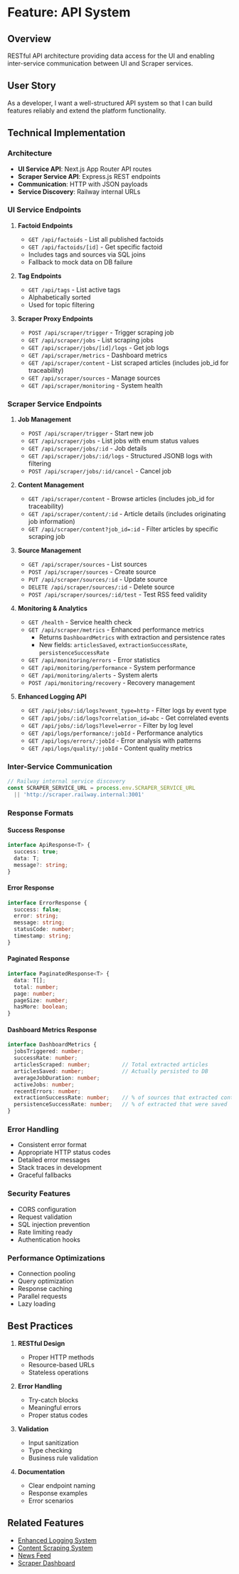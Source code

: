 # Feature: API System

## Overview
RESTful API architecture providing data access for the UI and enabling inter-service communication between UI and Scraper services.

## User Story
As a developer, I want a well-structured API system so that I can build features reliably and extend the platform functionality.

## Technical Implementation

### Architecture
- **UI Service API**: Next.js App Router API routes
- **Scraper Service API**: Express.js REST endpoints
- **Communication**: HTTP with JSON payloads
- **Service Discovery**: Railway internal URLs

### UI Service Endpoints

1. **Factoid Endpoints**
   - `GET /api/factoids` - List all published factoids
   - `GET /api/factoids/[id]` - Get specific factoid
   - Includes tags and sources via SQL joins
   - Fallback to mock data on DB failure

2. **Tag Endpoints**
   - `GET /api/tags` - List active tags
   - Alphabetically sorted
   - Used for topic filtering

3. **Scraper Proxy Endpoints**
   - `POST /api/scraper/trigger` - Trigger scraping job
   - `GET /api/scraper/jobs` - List scraping jobs
   - `GET /api/scraper/jobs/[id]/logs` - Get job logs
   - `GET /api/scraper/metrics` - Dashboard metrics
   - `GET /api/scraper/content` - List scraped articles (includes job_id for traceability)
   - `GET /api/scraper/sources` - Manage sources
   - `GET /api/scraper/monitoring` - System health

### Scraper Service Endpoints

1. **Job Management**
   - `POST /api/scraper/trigger` - Start new job
   - `GET /api/scraper/jobs` - List jobs with enum status values
   - `GET /api/scraper/jobs/:id` - Job details
   - `GET /api/scraper/jobs/:id/logs` - Structured JSONB logs with filtering
   - `POST /api/scraper/jobs/:id/cancel` - Cancel job

2. **Content Management**
   - `GET /api/scraper/content` - Browse articles (includes job_id for traceability)
   - `GET /api/scraper/content/:id` - Article details (includes originating job information)
   - `GET /api/scraper/content?job_id=:id` - Filter articles by specific scraping job

3. **Source Management**
   - `GET /api/scraper/sources` - List sources
   - `POST /api/scraper/sources` - Create source
   - `PUT /api/scraper/sources/:id` - Update source
   - `DELETE /api/scraper/sources/:id` - Delete source
   - `POST /api/scraper/sources/:id/test` - Test RSS feed validity

4. **Monitoring & Analytics**
   - `GET /health` - Service health check
   - `GET /api/scraper/metrics` - Enhanced performance metrics
     - Returns `DashboardMetrics` with extraction and persistence rates
     - New fields: `articlesSaved`, `extractionSuccessRate`, `persistenceSuccessRate`
   - `GET /api/monitoring/errors` - Error statistics
   - `GET /api/monitoring/performance` - System performance
   - `GET /api/monitoring/alerts` - System alerts
   - `POST /api/monitoring/recovery` - Recovery management

5. **Enhanced Logging API**
   - `GET /api/jobs/:id/logs?event_type=http` - Filter logs by event type
   - `GET /api/jobs/:id/logs?correlation_id=abc` - Get correlated events
   - `GET /api/jobs/:id/logs?level=error` - Filter by log level  
   - `GET /api/logs/performance/:jobId` - Performance analytics
   - `GET /api/logs/errors/:jobId` - Error analysis with patterns
   - `GET /api/logs/quality/:jobId` - Content quality metrics

### Inter-Service Communication
```typescript
// Railway internal service discovery
const SCRAPER_SERVICE_URL = process.env.SCRAPER_SERVICE_URL 
  || 'http://scraper.railway.internal:3001'
```

### Response Formats

#### Success Response
```typescript
interface ApiResponse<T> {
  success: true;
  data: T;
  message?: string;
}
```

#### Error Response
```typescript
interface ErrorResponse {
  success: false;
  error: string;
  message: string;
  statusCode: number;
  timestamp: string;
}
```

#### Paginated Response
```typescript
interface PaginatedResponse<T> {
  data: T[];
  total: number;
  page: number;
  pageSize: number;
  hasMore: boolean;
}
```

#### Dashboard Metrics Response
```typescript
interface DashboardMetrics {
  jobsTriggered: number;
  successRate: number;
  articlesScraped: number;          // Total extracted articles
  articlesSaved: number;            // Actually persisted to DB
  averageJobDuration: number;
  activeJobs: number;
  recentErrors: number;
  extractionSuccessRate: number;    // % of sources that extracted content
  persistenceSuccessRate: number;   // % of extracted that were saved
}
```

### Error Handling
- Consistent error format
- Appropriate HTTP status codes
- Detailed error messages
- Stack traces in development
- Graceful fallbacks

### Security Features
- CORS configuration
- Request validation
- SQL injection prevention
- Rate limiting ready
- Authentication hooks

### Performance Optimizations
- Connection pooling
- Query optimization
- Response caching
- Parallel requests
- Lazy loading

## Best Practices
1. **RESTful Design**
   - Proper HTTP methods
   - Resource-based URLs
   - Stateless operations

2. **Error Handling**
   - Try-catch blocks
   - Meaningful errors
   - Proper status codes

3. **Validation**
   - Input sanitization
   - Type checking
   - Business rule validation

4. **Documentation**
   - Clear endpoint naming
   - Response examples
   - Error scenarios

## Related Features
- [Enhanced Logging System](./12-enhanced-logging.md)
- [Content Scraping System](./04-content-scraping.md)
- [News Feed](./01-news-feed.md)
- [Scraper Dashboard](./07-scraper-dashboard.md) 